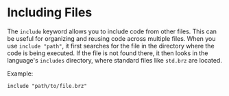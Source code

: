 # Including Files

The `include` keyword allows you to include code from other files. This can be useful for organizing and reusing code across multiple files. When you use `include "path"`, it first searches for the file in the directory where the code is being executed. If the file is not found there, it then looks in the language's `includes` directory, where standard files like `std.brz` are located.

Example:

```beremiz
include "path/to/file.brz"
```
